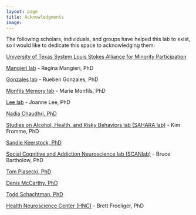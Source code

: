 ```yaml
---
layout: page
title: Acknowledgments
image: 
---
```



The following scholars, individuals, and groups have helped this lab to exist, so I would like to dedicate this space to acknowledging them:

[University of Texas System Louis Stokes Alliance for Minority Participation](https://www.utep.edu/engineering/lsamp/)

[Mangieri lab](https://pharmacy.utexas.edu/directory/regina-mangieri) - Regina Mangieri, PhD

[Gonzales lab](https://pharmacy.utexas.edu/directory/rueben-gonzales) - Rueben Gonzales, PhD

[Monfils Memory lab](https://labs.la.utexas.edu/monfils/) - Marie Monfils, PhD

[Lee lab](https://labs.la.utexas.edu/lee/) - Joanne Lee, PhD

[Nadia Chaudhri, PhD](https://www.ncbi.nlm.nih.gov/pmc/articles/PMC9372569/)

[Studies on Alcohol, Health, and Risky Behaviors lab (SAHARA lab)](https://labs.la.utexas.edu/sahara/) - Kim Fromme, PhD

[Sandie Keerstock, PhD](https://psychology.missouri.edu/people/keerstock)

[Social Cognitive and Addiction Neuroscience lab (SCANlab)](https://www.scanlab.page/) - Bruce Bartholow, PhD

[Tom Piasecki, PhD](https://ctri.wisc.edu/researchers/research-staff/thomas-piasecki-phd/)

[Denis McCarthy, PhD](https://psychology.missouri.edu/people/mccarthy)

[Todd Schachtman, PhD](https://psychology.missouri.edu/people/schachtman)

[Health Neuroscience Center (HNC)](https://www.healthneurosciencecenter.com/) - Brett Froeliger, PhD


